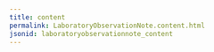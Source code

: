 ```yaml
---
title: content
permalink: LaboratoryObservationNote.content.html
jsonid: laboratoryobservationnote_content
---
```

